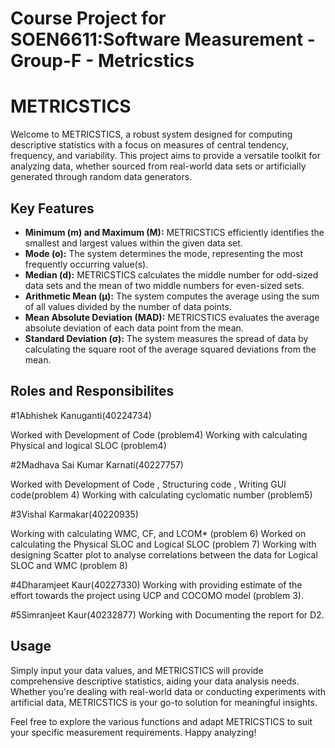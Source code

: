 # Course Project for SOEN6611:Software Measurement - Group-F - Metricstics
# METRICSTICS

Welcome to METRICSTICS, a robust system designed for computing descriptive statistics with a focus on measures of central tendency, frequency, and variability. This project aims to provide a versatile toolkit for analyzing data, whether sourced from real-world data sets or artificially generated through random data generators.

## Key Features
- **Minimum (m) and Maximum (M):** METRICSTICS efficiently identifies the smallest and largest values within the given data set.
- **Mode (o):** The system determines the mode, representing the most frequently occurring value(s).
- **Median (d):** METRICSTICS calculates the middle number for odd-sized data sets and the mean of two middle numbers for even-sized sets.
- **Arithmetic Mean (μ):** The system computes the average using the sum of all values divided by the number of data points.
- **Mean Absolute Deviation (MAD):** METRICSTICS evaluates the average absolute deviation of each data point from the mean.
- **Standard Deviation (σ):** The system measures the spread of data by calculating the square root of the average squared deviations from the mean.


## Roles and Responsibilites
#1Abhishek Kanuganti(40224734)

Worked with Development of Code (problem4)
Working with calculating Physical and logical SLOC (problem4)

#2Madhava Sai Kumar Karnati(40227757)

Worked with Development of Code , Structuring code , Writing GUI code(problem 4)
Working with calculating cyclomatic number (problem5)

#3Vishal Karmakar(40220935)

Working with calculating WMC, CF, and LCOM* (problem 6)
Worked on calculating the Physical SLOC and Logical SLOC (problem 7)
Working with designing Scatter plot to analyse correlations between the data for Logical SLOC and WMC (problem 8)

#4Dharamjeet Kaur(40227330)
Working with providing estimate of the effort towards the project using UCP and COCOMO model (problem 3).

#5Simranjeet Kaur(40232877)
Working with Documenting the report for D2.


## Usage
Simply input your data values, and METRICSTICS will provide comprehensive descriptive statistics, aiding your data analysis needs. Whether you're dealing with real-world data or conducting experiments with artificial data, METRICSTICS is your go-to solution for meaningful insights.

Feel free to explore the various functions and adapt METRICSTICS to suit your specific measurement requirements. Happy analyzing!
